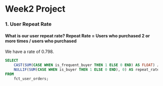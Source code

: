 # Week2 Project

### 1. User Repeat Rate
#### What is our user repeat rate? Repeat Rate = Users who purchased 2 or more times / users who purchased
We have a rate of 0.798.
```sql
SELECT
    CAST(SUM(CASE WHEN is_frequent_buyer THEN 1 ELSE 0 END) AS FLOAT) /
    NULLIF(SUM(CASE WHEN is_buyer THEN 1 ELSE 0 END), 0) AS repeat_rate
FROM
    fct_user_orders;
```

